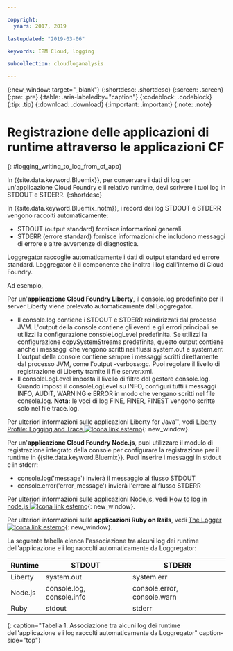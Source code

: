 ```yaml
---

copyright:
  years: 2017, 2019

lastupdated: "2019-03-06"

keywords: IBM Cloud, logging

subcollection: cloudloganalysis

---
```


{:new_window: target="_blank"}
{:shortdesc: .shortdesc}
{:screen: .screen}
{:pre: .pre}
{:table: .aria-labeledby="caption"}
{:codeblock: .codeblock}
{:tip: .tip}
{:download: .download}
{:important: .important}
{:note: .note}

# Registrazione delle applicazioni di runtime attraverso le applicazioni CF
{: #logging_writing_to_log_from_cf_app}

In {{site.data.keyword.Bluemix}}, per conservare i dati di log per un'applicazione Cloud Foundry e il relativo runtime, devi scrivere i tuoi log in STDOUT e STDERR. 
{:shortdesc}

In {{site.data.keyword.Bluemix_notm}}, i record dei log STDOUT e STDERR vengono raccolti automaticamente:

* STDOUT (output standard) fornisce informazioni generali.  
* STDERR (errore standard) fornisce informazioni che includono messaggi di errore e altre avvertenze di diagnostica. 

Loggregator raccoglie automaticamente i dati di output standard ed errore standard. Loggregator è il componente che inoltra i log dall'interno di Cloud Foundry. 

Ad esempio, 

Per un'**applicazione Cloud Foundry Liberty**, il console.log predefinito per il server Liberty viene prelevato automaticamente dal Loggregator. 

* Il console.log contiene i STDOUT e STDERR reindirizzati dal processo JVM. L'output della console contiene gli eventi e gli errori principali se utilizzi la configurazione consoleLogLevel predefinita. Se utilizzi la configurazione copySystemStreams predefinita, questo output contiene anche i messaggi che vengono scritti nei flussi system.out e system.err. L'output della console contiene sempre i messaggi scritti direttamente dal processo JVM, come l'output -verbose:gc. Puoi regolare il livello di registrazione di Liberty tramite il file server.xml.
* Il consoleLogLevel imposta il livello di filtro del gestore console.log. Quando imposti il consoleLogLevel su INFO, configuri tutti i messaggi INFO, AUDIT, WARNING e ERROR in modo che vengano scritti nel file console.log. **Nota:** le voci di log FINE, FINER, FINEST vengono scritte solo nel file trace.log.

Per ulteriori informazioni sulle applicazioni Liberty for Java™, vedi [Liberty Profile: Logging and Trace ![Icona link esterno](../../../icons/launch-glyph.svg "Icona link esterno")](http://www-01.ibm.com/support/knowledgecenter/was_beta_liberty/com.ibm.websphere.wlp.nd.multiplatform.doc/ae/rwlp_logging.html){: new_window}.

Per un'**applicazione Cloud Foundry Node.js**, puoi utilizzare il modulo di registrazione integrato della console per configurare la registrazione per il runtime in {{site.data.keyword.Bluemix}}. Puoi inserire i messaggi in stdout e in stderr:

* console.log('message') invierà il messaggio al flusso STDOUT
* console.error('error_message') invierà l'errore al flusso STDERR

Per ulteriori informazioni sulle applicazioni Node.js, vedi [How to log in node.js ![Icona link esterno](../../../icons/launch-glyph.svg "Icona link esterno")](https://docs.nodejitsu.com/articles/intermediate/how-to-log/){: new_window}.


Per ulteriori informazioni sulle **applicazioni Ruby on Rails**, vedi [The Logger ![Icona link esterno](../../../icons/launch-glyph.svg "Icona link esterno")](http://guides.rubyonrails.org/debugging_rails_applications.html#the-logger){: new_window}.

La seguente tabella elenca l'associazione tra alcuni log dei runtime dell'applicazione e i log raccolti automaticamente da Loggregator:

| **Runtime** |    **STDOUT**     | **STDERR** |
|-----------------|-------------------|-------------------|
| Liberty | system.out | system.err |
| Node.js | console.log, console.info | console.error, console.warn |
| Ruby | stdout| stderr |
{: caption="Tabella 1. Associazione tra alcuni log dei runtime dell'applicazione e i log raccolti automaticamente da Loggregator" caption-side="top"}

